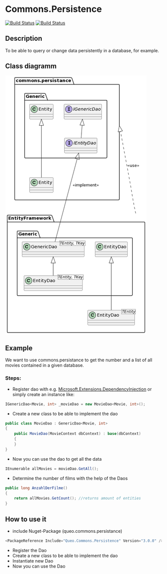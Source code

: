 # Commons.Persistence

[![Build Status](https://dev.azure.com/queo-commons/Commons-OpenSource/_apis/build/status%2FqueoGmbH.csharp-commons.persistence?branchName=main)](https://dev.azure.com/queo-commons/Commons-OpenSource/_build/latest?definitionId=4&branchName=main) [![Build Status](https://dev.azure.com/queo-commons/Commons-OpenSource/_apis/build/status%2FqueoGmbH.csharp-commons.persistence?branchName=develop)](https://dev.azure.com/queo-commons/Commons-OpenSource/_build/latest?definitionId=4&branchName=develop)

## Description
To be able to query or change data persistently in a database, for example. 

## Class diagramm 
![class diagramm](images/class_diagramm_commons_persistance.png)

## Example
We want to use commons.persistance to get the number and a list of all movies contained in a given database.

### Steps:

- Register dao with e.g. [Microsoft.Extensions.DependencyInjection](https://docs.microsoft.com/de-de/dotnet/api/microsoft.extensions.dependencyinjection?view=dotnet-plat-ext-6.0) or simply create an instance like:
  
```csharp
IGenericDao<Movie, int> _movieDao = new MovieDao<Movie, int>();
```

- Create a new class to be able to implement the dao

```csharp
public class MovieDao : GenericDao<Movie, int>
{
    public MovieDao(MovieContext dbContext) : base(dbContext)
    {
    }
}
```

- Now you can use the dao to get all the data

```csharp
IEnumerable allMovies = movieDao.GetAll();
```

- Determine the number of films with the help of the Daos

```csharp
public long AnzahlDerFilme()
{
    return allMovies.GetCount(); //returns amount of entities
}
```

## How to use it
- include Nuget-Package (queo.commons.persistance)

```csharp
<PackageReference Include="Queo.Commons.Persistence" Version="3.0.0" />
```

- Register the Dao
- Create a new class to be able to implement the dao
- Instantiate new Dao 
- Now you can use the Dao